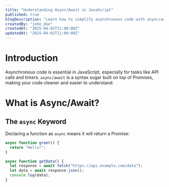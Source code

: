 ```yaml
---
title: "Understanding Async/Await in JavaScript"
published: true
blogDescription: "Learn how to simplify asynchronous code with async/await."
createdBy: "john_doe"
createdAt: "2025-04-02T11:00:00Z"
updatedAt: "2025-04-02T11:00:00Z"
---
```


# Introduction

Asynchronous code is essential in JavaScript, especially for tasks like API calls and timers. `async/await` is a syntax sugar built on top of Promises, making your code cleaner and easier to understand.

# What is Async/Await?

## The `async` Keyword

Declaring a function as `async` means it will return a Promise:

```js
async function greet() {
  return "Hello!";
}
```

```js
async function getData() {
  let response = await fetch("https://api.example.com/data");
  let data = await response.json();
  console.log(data);
}
```

